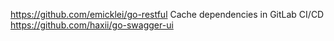 https://github.com/emicklei/go-restful
Cache dependencies in GitLab CI/CD
https://github.com/haxii/go-swagger-ui
